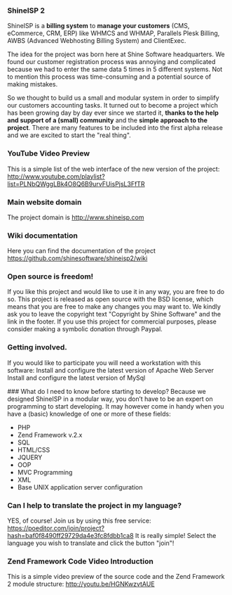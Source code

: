 ### ShineISP 2
ShineISP is a **billing system** to **manage your customers** (CMS, eCommerce, CRM, ERP) like WHMCS and WHMAP, Parallels Plesk Billing, AWBS (Advanced Webhosting Billing System) and ClientExec.

The idea for the project was born here at Shine Software headquarters. We found our customer registration process was annoying and complicated because we had to enter the same data 5 times in 5 different systems. Not to mention this process was time-consuming and a potential source of making mistakes. 

So we thought to build us a small and modular system in order to simplify our customers accounting tasks. It turned out to become a project which has been growing day by day ever since we started it, **thanks to the help and support of a (small) community** and the **simple approach to the project**. There are many features to be included into the first alpha release and we are excited to start the "real thing".

### YouTube Video Preview
This is a simple list of the web interface of the new version of the project: http://www.youtube.com/playlist?list=PLNbQWggLBk4O8Q6B9urvFUisPjsL3FfTR

### Main website domain
The project domain is http://www.shineisp.com

### Wiki documentation 
Here you can find the documentation of the project https://github.com/shinesoftware/shineisp2/wiki

### Open source is freedom!
If you like this project and would like to use it in any way, you are free to do so. This project is released as open source with the BSD license, which means that you are free to make any changes you may want to. We kindly ask you to leave the copyright text "Copyright by Shine Software" and the link in the footer. If you use this project for commercial purposes, please consider making a symbolic donation through Paypal.

### Getting involved.
If you would like to participate you will need a workstation with this software:
Install and configure the latest version of Apache Web Server
Install and configure the latest version of MySql

### What do I need to know before starting to develop?
Because we designed ShineISP in a modular way, you don’t have to be an expert on programming to start developing. It may however come in handy when you have a (basic) knowledge of one or more of these fields:
- PHP
- Zend Framework v.2.x
- SQL
- HTML/CSS
- JQUERY
- OOP
- MVC Programming
- XML
- Base UNIX application server configuration 

### Can I help to translate the project in my language?
YES, of course! Join us by using this free service: https://poeditor.com/join/project?hash=baf0f8490ff29729da4e3fc8fdbb1ca8
It is really simple! Select the language you wish to translate and click the button "join"!

### Zend Framework Code Video Introduction
This is a simple video preview of the source code and the Zend Framework 2 module structure: http://youtu.be/HGNKwzvtAUE

